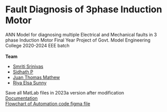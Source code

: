 # Fault Diagnosis of 3phase Induction Motor
 ANN Model for diagnosing multiple Electrical and Mechanical faults in 3 phase Induction Motor
 Final Year Project of Govt. Model Engineering College 2020-2024 EEE batch
 <br> <br>
 **Team**
- [Smriti Srinivas](https://github.com/SmritiSrinivas3)
- [Sidhath P](https://github.com/sidharthvmd)
- [Juan Thomas Mathew](https://github.com/juanthomasmathew)
- [Riya Elsa Sunny](https://github.com/RiyaElsaSunny)

 Save all MatLab files in 2023a version after modification
 <br>
 [Documentation](https://drive.google.com/drive/folders/1l735utSBESm4aWUhZP7Fw9WNDbQ7vH_g)
 <br>
[Flowchart of Automation code figma file](https://www.figma.com/file/rK7koNE8wfFSmE9n1LyijN/Untitled?type=whiteboard&node-id=0%3A1&t=qgPeg89FUA2AHYKc-1)
